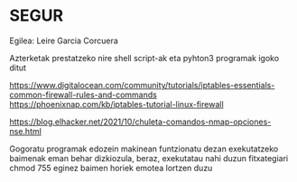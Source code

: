 # SEGUR

Egilea: Leire Garcia Corcuera

Azterketak prestatzeko nire shell script-ak eta pyhton3 programak igoko ditut


https://www.digitalocean.com/community/tutorials/iptables-essentials-common-firewall-rules-and-commands
https://phoenixnap.com/kb/iptables-tutorial-linux-firewall

https://blog.elhacker.net/2021/10/chuleta-comandos-nmap-opciones-nse.html

Gogoratu programak edozein makinean funtzionatu dezan exekutatzeko baimenak eman behar dizkiozula, 
beraz, exekutatau nahi duzun fitxategiari chmod 755 eginez baimen horiek emotea lortzen duzu
